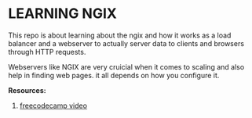 # LEARNING NGIX

This repo is about learning about the ngix and how it works as a load balancer and a webserver to actually server data to clients and browsers through HTTP requests.

Webservers like NGIX are very cruicial when it comes to scaling and also help in finding web pages. it all depends on how you configure it.

**Resources:**
1. [freecodecamp video](https://www.youtube.com/watch?v=9t9Mp0BGnyI&t=1131s)

